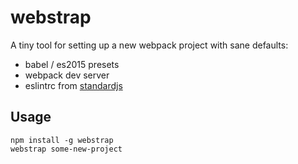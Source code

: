 # webstrap

A tiny tool for setting up a new webpack project with sane defaults:

* babel / es2015 presets
* webpack dev server
* eslintrc from [standardjs](https://github.com/feross/eslint-config-standard)

## Usage

```
npm install -g webstrap
webstrap some-new-project
```
